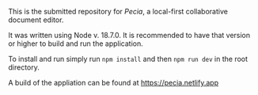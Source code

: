 This is the submitted repository for *Pecia*, a local-first collaborative document editor.

It was written using Node v. 18.7.0. It is recommended to have that version or higher to build and run the application.

To install and run simply run `npm install` and then `npm run dev` in the root directory.

A build of the appliation can be found at https://pecia.netlify.app
